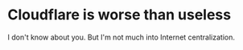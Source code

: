 # Cloudflare is worse than useless

I don't know about you. But I'm not much into Internet centralization.
